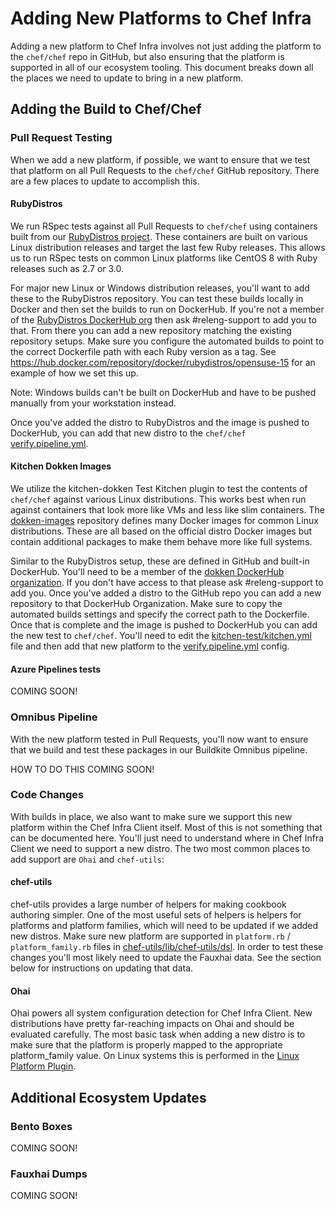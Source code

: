 # Adding New Platforms to Chef Infra

Adding a new platform to Chef Infra involves not just adding the platform to the `chef/chef` repo in GitHub, but also ensuring that the platform is supported in all of our ecosystem tooling. This document breaks down all the places we need to update to bring in a new platform.

## Adding the Build to Chef/Chef

### Pull Request Testing

When we add a new platform, if possible, we want to ensure that we test that platform on all Pull Requests to the `chef/chef` GitHub repository. There are a few places to update to accomplish this.

#### RubyDistros

We run RSpec tests against all Pull Requests to `chef/chef` using containers built from our [RubyDistros project](https://github.com/chef/rubydistros). These containers are built on various Linux distribution releases and target the last few Ruby releases. This allows us to run RSpec tests on common Linux platforms like CentOS 8 with Ruby releases such as 2.7 or 3.0.

For major new Linux or Windows distribution releases, you'll want to add these to the RubyDistros repository. You can test these builds locally in Docker and then set the builds to run on DockerHub. If you're not a member of the [RubyDistros DockerHub org](https://hub.docker.com/orgs/rubydistros) then ask #releng-support to add you to that. From there you can add a new repository matching the existing repository setups. Make sure you configure the automated builds to point to the correct Dockerfile path with each Ruby version as a tag. See https://hub.docker.com/repository/docker/rubydistros/opensuse-15 for an example of how we set this up.

Note: Windows builds can't be built on DockerHub and have to be pushed manually from your workstation instead.

Once you've added the distro to RubyDistros and the image is pushed to DockerHub, you can add that new distro to the `chef/chef` [verify.pipeline.yml](https://github.com/chef/chef/blob/master/.expeditor/verify.pipeline.yml).

#### Kitchen Dokken Images

We utilize the kitchen-dokken Test Kitchen plugin to test the contents of `chef/chef` against various Linux distributions. This works best when run against containers that look more like VMs and less like slim containers. The [dokken-images](https://github.com/test-kitchen/dokken-images) repository defines many Docker images for common Linux distributions. These are all based on the official distro Docker images but contain additional packages to make them behave more like full systems.

Similar to the RubyDistros setup, these are defined in GitHub and built-in DockerHub. You'll need to be a member of the [dokken DockerHub organization](https://hub.docker.com/orgs/dokken). If you don't have access to that please ask #releng-support to add you. Once you've added a distro to the GitHub repo you can add a new repository to that DockerHub Organization. Make sure to copy the automated builds settings and specify the correct path to the Dockerfile. Once that is complete and the image is pushed to DockerHub you can add the new test to `chef/chef`. You'll need to edit the [kitchen-test/kitchen.yml](https://github.com/chef/chef/blob/master/kitchen-tests/kitchen.yml) file and then add that new platform to the [verify.pipeline.yml](https://github.com/chef/chef/blob/master/.expeditor/verify.pipeline.yml) config.

#### Azure Pipelines tests

COMING SOON!

### Omnibus Pipeline

With the new platform tested in Pull Requests, you'll now want to ensure that we build and test these packages in our Buildkite Omnibus pipeline.

HOW TO DO THIS COMING SOON!

### Code Changes

With builds in place, we also want to make sure we support this new platform within the Chef Infra Client itself. Most of this is not something that can be documented here. You'll just need to understand where in Chef Infra Client we need to support a new distro. The two most common places to add support are `Ohai` and `chef-utils`:

#### chef-utils

chef-utils provides a large number of helpers for making cookbook authoring simpler. One of the most useful sets of helpers is helpers for platforms and platform families, which will need to be updated if we added new distros. Make sure new platform are supported in `platform.rb` / `platform_family.rb` files in [chef-utils/lib/chef-utils/dsl](https://github.com/chef/chef/tree/master/chef-utils/lib/chef-utils/dsl). In order to test these changes you'll most likely need to update the Fauxhai data. See the section below for instructions on updating that data.

#### Ohai

Ohai powers all system configuration detection for Chef Infra Client. New distributions have pretty far-reaching impacts on Ohai and should be evaluated carefully. The most basic task when adding a new distro is to make sure that the platform is properly mapped to the appropriate platform_family value. On Linux systems this is performed in the [Linux Platform Plugin](https://github.com/chef/ohai/blob/master/lib/ohai/plugins/linux/platform.rb).

## Additional Ecosystem Updates

### Bento Boxes

COMING SOON!

### Fauxhai Dumps

COMING SOON!